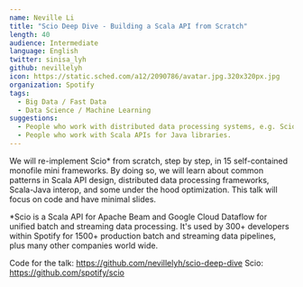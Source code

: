 ```yaml
---
name: Neville Li
title: "Scio Deep Dive - Building a Scala API from Scratch"
length: 40
audience: Intermediate
language: English
twitter: sinisa_lyh
github: nevillelyh
icon: https://static.sched.com/a12/2090786/avatar.jpg.320x320px.jpg
organization: Spotify
tags:
  - Big Data / Fast Data
  - Data Science / Machine Learning
suggestions:
  - People who work with distributed data processing systems, e.g. Scio, Flink, Spark
  - People who work with Scala APIs for Java libraries.
---
```

We will re-implement Scio* from scratch, step by step, in 15 self-contained monofile mini frameworks. By doing so, we will learn about common patterns in Scala API design, distributed data processing frameworks, Scala-Java interop, and some under the hood optimization. This talk will focus on code and have minimal slides.

*Scio is a Scala API for Apache Beam and Google Cloud Dataflow for unified batch and streaming data processing. It's used by 300+ developers within Spotify for 1500+ production batch and streaming data pipelines, plus many other companies world wide.

Code for the talk: https://github.com/nevillelyh/scio-deep-dive
Scio: https://github.com/spotify/scio
